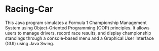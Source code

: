 # Racing-Car
This Java program simulates a Formula 1 Championship Management System using Object-Oriented Programming (OOP) principles. It allows users to manage drivers, record race results, and display championship standings through a console-based menu and a Graphical User Interface (GUI) using Java Swing.
